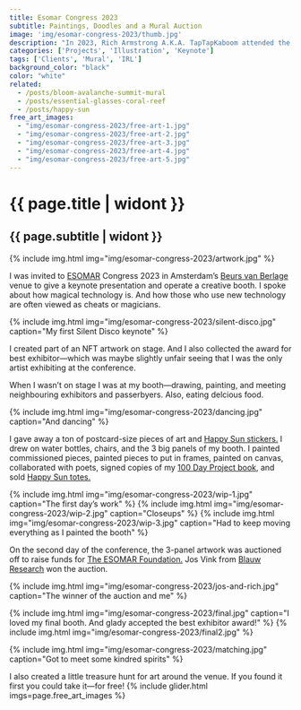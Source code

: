 ```yaml
---
title: Esomar Congress 2023
subtitle: Paintings, Doodles and a Mural Auction
image: 'img/esomar-congress-2023/thumb.jpg'
description: "In 2023, Rich Armstrong A.K.A. TapTapKaboom attended the ESOMAR Congress in Amsterdam. He gave a keynote speech highlighting the magic of technology, emphasizing how innovators are sometimes seen as magicians. During the event he engaged attendees by drawing, painting, and giving away art pieces and Happy Sun stickers. On the second day, a three-panel artwork he created was auctioned for charity. He also organized a treasure hunt for art at the venue. Overall, it was a successful and creative experience for TapTapKaboom."
categories: ['Projects', 'Illustration', 'Keynote']
tags: ['Clients', 'Mural', 'IRL']
background_color: "black"
color: "white"
related:
  - /posts/bloom-avalanche-summit-mural
  - /posts/essential-glasses-coral-reef
  - /posts/happy-sun
free_art_images:
  - "img/esomar-congress-2023/free-art-1.jpg"
  - "img/esomar-congress-2023/free-art-2.jpg"
  - "img/esomar-congress-2023/free-art-3.jpg"
  - "img/esomar-congress-2023/free-art-4.jpg"
  - "img/esomar-congress-2023/free-art-5.jpg"
---
```

# {{ page.title | widont }}
## {{ page.subtitle | widont }}

{% include img.html img="img/esomar-congress-2023/artwork.jpg" %}

I was invited to [ESOMAR](https://esomar.org/) Congress 2023 in Amsterdam’s [Beurs van Berlage](https://beursvanberlage.com/) venue to give a keynote presentation and operate a creative booth. I spoke about how magical technology is. And how those who use new technology are often viewed as cheats or magicians.

{% include img.html img="img/esomar-congress-2023/silent-disco.jpg" caption="My first Silent Disco keynote" %}

I created part of an NFT artwork on stage. And I also collected the award for best exhibitor—which was maybe slightly unfair seeing that I was the only artist exhibiting at the conference.

When I wasn’t on stage I was at my booth—drawing, painting, and meeting neighbouring exhibitors and passerbyers. Also, eating delcious food.

{% include img.html img="img/esomar-congress-2023/dancing.jpg" caption="And dancing" %}

I gave away a ton of postcard-size pieces of art and [Happy Sun stickers.](https://www.redbubble.com/people/happysunfam/shop?artistUserName=HappySunFam&iaCode=all-stickers) I drew on water bottles, chairs, and the 3 big panels of my booth. I painted commissioned pieces, painted pieces to put in frames, painted on canvas, collaborated with poets, signed copies of my [100 Day Project book](/the-perfect-100-day-project-book/), and sold [Happy Sun totes.](https://www.redbubble.com/people/happysunfam/shop?artistUserName=happysunfam&iaCode=all-totes)

{% include img.html img="img/esomar-congress-2023/wip-1.jpg" caption="The first day’s work" %}
{% include img.html img="img/esomar-congress-2023/wip-2.jpg" caption="Closeups" %}
{% include img.html img="img/esomar-congress-2023/wip-3.jpg" caption="Had to keep moving everything as I painted the booth" %}

On the second day of the conference, the 3-panel artwork was auctioned off to raise funds for [The ESOMAR Foundation.](https://esomarfoundation.org/) Jos Vink from [Blauw Research](https://www.blauw.com/en/) won the auction.

{% include img.html img="img/esomar-congress-2023/jos-and-rich.jpg" caption="The winner of the auction and me" %}

{% include img.html img="img/esomar-congress-2023/final.jpg" caption="I loved my final booth. And glady accepted the best exhibitor award!" %}
{% include img.html img="img/esomar-congress-2023/final2.jpg" %}

{% include img.html img="img/esomar-congress-2023/matching.jpg" caption="Got to meet some kindred spirits" %}

I also created a little treasure hunt for art around the venue. If you found it first you could take it—for free!
{% include glider.html imgs=page.free_art_images %}
